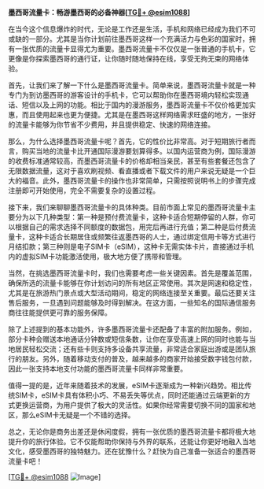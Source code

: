 **墨西哥流量卡：畅游墨西哥的必备神器[[TG💪+ @esim1088](https://t.me/s/esim1088)]**

在当今这个信息爆炸的时代，无论是工作还是生活，手机和网络已经成为我们不可或缺的一部分。尤其是当你计划前往墨西哥这样一个充满活力与色彩的国家时，拥有一张优质的流量卡显得尤为重要。墨西哥流量卡不仅仅是一张普通的手机卡，它更像是你探索墨西哥的通行证，让你随时随地保持在线，享受无拘无束的网络体验。

首先，让我们来了解一下什么是墨西哥流量卡。简单来说，墨西哥流量卡就是一种专门为到访墨西哥的游客设计的手机卡，它可以帮助你在墨西哥境内轻松实现通话、短信以及上网的功能。相比于国内的漫游服务，墨西哥流量卡不仅价格更加实惠，而且使用起来也更为便捷。尤其是在墨西哥这样网络需求旺盛的地方，一张好的流量卡能够为你节省不少费用，并且提供稳定、快速的网络连接。

那么，为什么选择墨西哥流量卡呢？首先，它的性价比非常高。对于短期旅行者而言，购买当地的流量卡比开通国际漫游要划算得多。以国内运营商为例，国际漫游的收费标准通常较高，而墨西哥流量卡的价格却相当亲民，甚至有些套餐还包含了无限数据流量，这对于喜欢刷视频、看直播或者下载文件的用户来说无疑是一个巨大的福音。此外，墨西哥流量卡的操作也非常简单，只需按照说明书上的步骤完成注册即可开始使用，完全不需要复杂的设置过程。

接下来，我们来聊聊墨西哥流量卡的具体种类。目前市面上常见的墨西哥流量卡主要分为以下几种类型：第一种是预付费流量卡，这种卡适合短期停留的人群，你可以根据自己的需求选择不同额度的数据包，用完后再进行充值；第二种是后付费流量卡，这种卡适合长期居住或频繁往返墨西哥的人士，通过绑定信用卡等方式进行月结扣款；第三种则是电子SIM卡（eSIM），这种卡无需实体卡片，直接通过手机内的虚拟SIM卡功能激活使用，极大地方便了携带和管理。

当然，在挑选墨西哥流量卡时，我们也需要考虑一些关键因素。首先是覆盖范围，确保所选的流量卡能够在你计划访问的所有地区正常使用。其次是网速和稳定性，尤其是在旅游热门景点或大型活动期间，稳定的网络连接至关重要。最后还要关注售后服务，一旦遇到问题能够及时得到解决。在这方面，一些知名的国际通信服务商往往能提供更可靠的服务保障。

除了上述提到的基本功能外，许多墨西哥流量卡还配备了丰富的附加服务。例如，部分卡种会赠送本地通话分钟数或短信条数，让你在享受高速上网的同时也能与当地居民轻松交流；还有些卡则支持多设备共享流量，非常适合家庭出游或是团队旅行的朋友。另外，随着移动支付的普及，越来越多的商家开始接受数字钱包付款，因此一张支持本地支付功能的墨西哥流量卡同样非常重要。

值得一提的是，近年来随着技术的发展，eSIM卡逐渐成为一种新兴趋势。相比传统SIM卡，eSIM卡具有体积小巧、不易丢失等优点，同时还能通过云端更新的方式更换运营商，为用户提供了极大的灵活性。如果你经常需要切换不同的国家和地区，那么eSIM卡无疑是一个不错的选择。

总之，无论你是商务出差还是休闲度假，拥有一张优质的墨西哥流量卡都将极大地提升你的旅行体验。它不仅能帮助你保持与外界的联系，还能让你更好地融入当地文化，感受墨西哥的独特魅力。还在犹豫什么？赶快为自己准备一张适合的墨西哥流量卡吧！

[[TG💪+ @esim1088](https://t.me/s/esim1088) ![Image](https://i.postimg.cc/4NQfJmqS/Snipaste-2025-05-13-00-14-12.png)]